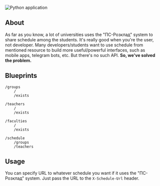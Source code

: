 ![Python application](https://github.com/skhortiuk/asu-schedule/workflows/Python%20application/badge.svg?branch=master)

## About
As far as you know, a lot of universities uses the "ПС-Розклад" system to share schedule among the students.
It's really good when you're the user, not developer. Many developers/students want to use schedule from mentioned 
resource to build more useful/powerful interfaces, such as mobile apps, telegram bots, etc.
But there's no such API. **So, we've solved the problem.** 

## Blueprints
```
/groups
    /
    /exists

/teachers
    /
    /exists

/faculties
    /
    /exists

/schedule
    /groups
    /teachers
```

## Usage
You can specify URL to whatever schedule you want if it uses the "ПС-Розклад" system. 
Just pass the URL to the `X-Schedule-Url` header.
